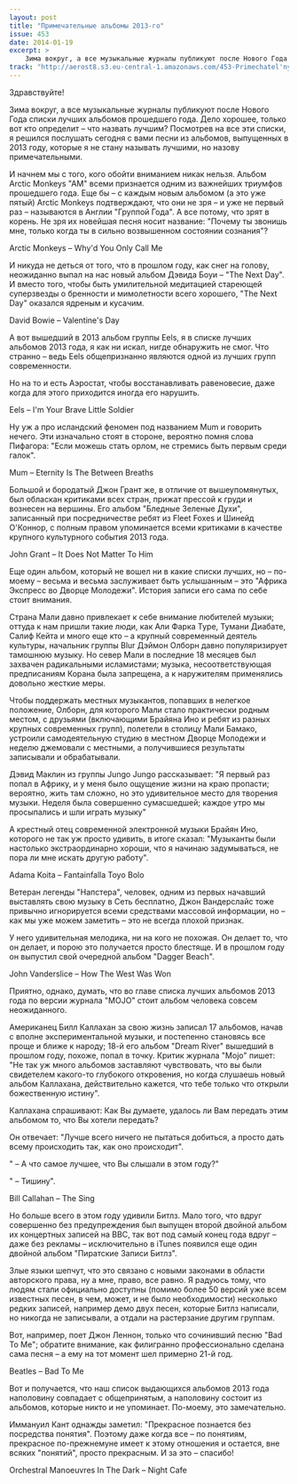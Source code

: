 ```yaml
---
layout: post
title: "Примечательные альбомы 2013-го"
issue: 453
date: 2014-01-19
excerpt: >
    Зима вокруг, а все музыкальные журналы публикуют после Нового Года списки лучших альбомов прошедшего года. Дело хорошее, только вот кто определит – что назвать лучшим? Посмотрев на все эти списки, я решился послушать сегодня с вами песни из альбомов, выпущенных в 2013 году, которые я не стану называть лучшими, но назову примечательными.
track: "http://aerost8.s3.eu-central-1.amazonaws.com/453-Primechatel'nye Al'bomy 2013-go.mp3"
---
```


Здравствуйте!

Зима вокруг, а все музыкальные журналы публикуют после Нового Года списки лучших альбомов прошедшего года. Дело хорошее, только вот кто определит – что назвать лучшим? Посмотрев на все эти списки, я решился послушать сегодня с вами песни из альбомов, выпущенных в 2013 году, которые я не стану называть лучшими, но назову примечательными.

И начнем мы с того, кого обойти вниманием никак нельзя. Альбом Arctic Monkeys "AM" всеми признается одним из важнейших триумфов прошедшего года. Еще бы – с каждым новым альбомом (а это уже пятый) Arctic Monkeys подтверждают, что они не зря – и уже не первый раз – называются в Англии "Группой Года". А все потому, что зрят в корень. Не зря их новейшая песня носит название: "Почему ты звонишь мне, только когда ты в сильно возвышенном состоянии сознания"?

Arctic Monkeys – Why'd You Only Call Me

И никуда не деться от того, что в прошлом году, как снег на голову, неожиданно выпал на нас новый альбом Дэвида Боуи – "The Next Day". И вместо того, чтобы быть умилительной медитацией стареющей суперзвезды о бренности и мимолетности всего хорошего, "The Next Day" оказался ядреным и кусачим.

David Bowie – Valentine's Day

А вот вышедший в 2013 альбом группы Eels, я в списке лучших альбомов 2013 года, я как ни искал, нигде обнаружить не смог. Что странно – ведь Eels общепризнанно являются одной из лучших групп современности.

Но на то и есть Аэростат, чтобы восстанавливать равеновесие, даже когда для этого приходится иногда его нарушить.

Eels – I'm Your Brave Little Soldier

Ну уж а про исландский феномен под названием Mum и говорить нечего. Эти изначально стоят в стороне, вероятно помня слова Пифагора: "Если можешь стать орлом, не стремись быть первым среди галок".

Mum – Eternity Is The Between Breaths

Большой и бородатый Джон Грант же, в отличие от вышеупомянутых, был обласкан критиками всех стран, прижат прессой к груди и вознесен на вершины. Его альбом "Бледные Зеленые Духи", записанный при посредничестве ребят из Fleet Foxes и Шинейд О'Коннор, с полным правом упоминается всеми критиками в качестве крупного культурного события 2013 года.

John Grant – It Does Not Matter To Him

Еще один альбом, который не вошел ни в какие списки лучших, но – по-моему – весьма и весьма заслуживает быть услышанным – это "Африка Экспресс во Дворце Молодежи". История записи его сама по себе стоит внимания.

Страна Мали давно привлекает к себе внимание любителей музыки; оттуда к нам пришли такие люди, как Али Фарка Туре, Тумани Диабате, Салиф Кейта и много еще кто – а крупный современный деятель культуры, начальник группы Blur Дэймон Олборн давно популяризирует тамошнюю музыку. Но север Мали в последние 18 месяцев был захвачен радикальными исламистами; музыка, несоответствующая предписаниям Корана была запрещена, а к наружителям применялись довольно жесткие меры.

Чтобы поддержать местных музыкантов, попавших в нелегкое положение, Олборн, для которого Мали стало практически родным местом, с друзьями (включающими Брайяна Ино и ребят из разных крупных современных групп), полетели в столицу Мали Бамако, устроили самодеятельную студию в местном Дворце Молодежи и неделю джемовали с местными, а получившиеся результаты записывали и обрабатывали.

Дэвид Маклин из группы Jungo Jungo рассказывает: "Я первый раз попал в Африку, и у меня было ощущение жизни на краю пропасти; вероятно, жить там сложно, но это удивительное место для творения музыки. Неделя была совершенно сумасшедшей; каждое утро мы просыпались и шли играть музыку"

А крестный отец современной электронной музыки Брайян Ино, которого не так уж просто удивить, в итоге сказал: "Музыканты были настолько экстраординарно хороши, что я начинаю задумываться, не пора ли мне искать другую работу".

Adama Koita – Fantainfalla Toyo Bolo

Ветеран легенды "Напстера", человек, одним из первых начавший выставлять свою музыку в Сеть бесплатно, Джон Вандерслайс тоже привычно игнорируется всеми средствами массовой информации, но – как мы уже можем заметить – это не всегда плохой признак.

У него удивительная мелодика, ни на кого не похожая. Он делает то, что он делает, и порою это получается просто блестяще. И в прошлом году он выпустил свой очередной альбом "Dagger Beach".

John Vanderslice – How The West Was Won

Приятно, однако, думать, что во главе списка лучших альбомов 2013 года по версии журнала "MOJO" стоит альбом человека совсем неожиданного.

Американец Билл Каллахан за свою жизнь записал 17 альбомов, начав с вполне экспериментальной музыки, и постепенно становясь все проще и ближе к народу; 18-й его альбом "Dream River" вышедший в прошлом году, похоже, попал в точку. Критик журнала "Mojo" пишет: "Не так уж много альбомов заставляют чувствовать, что вы были свидетелем какого-то глубокого откровения, но когда слушаешь новый альбом Каллахана, действительно кажется, что тебе только что открыли божественную истину".

Каллахана спрашивают: Как Вы думаете, удалось ли Вам передать этим альбомом то, что Вы хотели передать?

Он отвечает: "Лучше всего ничего не пытаться добиться, а просто дать всему происходить так, как оно происходит".

" – А что самое лучшее, что Вы слышали в этом году?"

" – Тишину".

Bill Callahan – The Sing

Но больше всего в этом году удивили Битлз. Мало того, что вдруг совершенно без предупреждения был выпущен второй двойной альбом их концертных записей на BBC, так вот под самый конец года вдруг – даже без рекламы – исключительно в iTunes появился еще один двойной альбом "Пиратские Записи Битлз".

Злые языки шепчут, что это связано с новыми законами в области авторского права, ну а мне, право, все равно. Я радуюсь тому, что людям стали официально доступны (помимо более 50 версий уже всем известных песен, в чем, может, и не было необходимости) несколько редких записей, например демо двух песен, которые Битлз написали, но никогда не записывали, а отдали на растерзание другим группам.

Вот, например, поет Джон Леннон, только что сочинивший песню "Bad To Me"; обратите внимание, как филигранно профессионально сделана сама песня – а ему на тот момент шел примерно 21-й год.

Beatles – Bad To Me

Вот и получается, что наш список выдающихся альбомов 2013 года наполовину совпадает с общепринятым, а наполовину состоит из альбомов, которые никто и не упоминает. По-моему, это замечательно.

Иммануил Кант однажды заметил: "Прекрасное познается без посредства понятия". Поэтому даже когда все – по понятиям, прекрасное по-прежнемуне имеет к этому отношения и остается, вне всяких "понятий", просто прекрасным. И за это – спасибо!

Orchestral Manoeuvres In The Dark – Night Cafe
